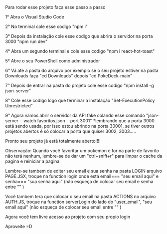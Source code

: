 Para rodar esse projeto faça esse passo a passo

1° Abra o Visual Studio Code

2° No terminal cole esse codigo "npm i"

3° Depois da instalação cole esse codigo que abrira o servidor na porta 3000 "npm run dev"

4° Abra um segundo terminal e cole esse codigo "npm i react-hot-toast"

5° Abre o seu PowerShell como administrador

6° Vá ate a pasta do arquivo por exemplo se o seu projeto estiver na pasta Downloads faça "cd Downloads" depois "cd PokeDeck-main"

7° Depois de entrar na pasta do projeto cole esse codigo "npm install -g json-server"

8° Cole esse codigo logo que terminar a instalação "Set-ExecutionPolicy Unrestricted"

9° Agora vamos abrir o servidor da API fake colando esse comando "json-server --watch favoritos.json --port 3001" *lembrando que a porta 3000 está sendo usada, por isso estou abrindo na porta 30001, se tiver outros projetos abertos é só colocar a porta que quiser 3002, 3003.....


Pronto seu projeto já está totalmente aberto!!!!

Observação: Quando você favoritar um pokemon e for na parte de favorito não terá nenhum, lembre-se de dar um "ctrl+snift+r" para limpar o cache da pagina e reiniciar a pagina

Lembre-se tambem de editar seu email e sua senha na pasta LOGIN arquivo PAGE.JSX, troque na function login onde está email=== "seu email aqui" e senha=== "sua senha aqui" (não esqueça de colocar seu email e senha entre "" )

Você tambem tera que colocar o seu email na pasta ACTIONS no arquivo AUTH.JS, troque na function serverLogin do lado do "user_email", "seu email aqui" (não esqueça de colocar seu email entre "" )

Agora você tem livre acesso ao projeto com seu propio login

Aproveite =D
